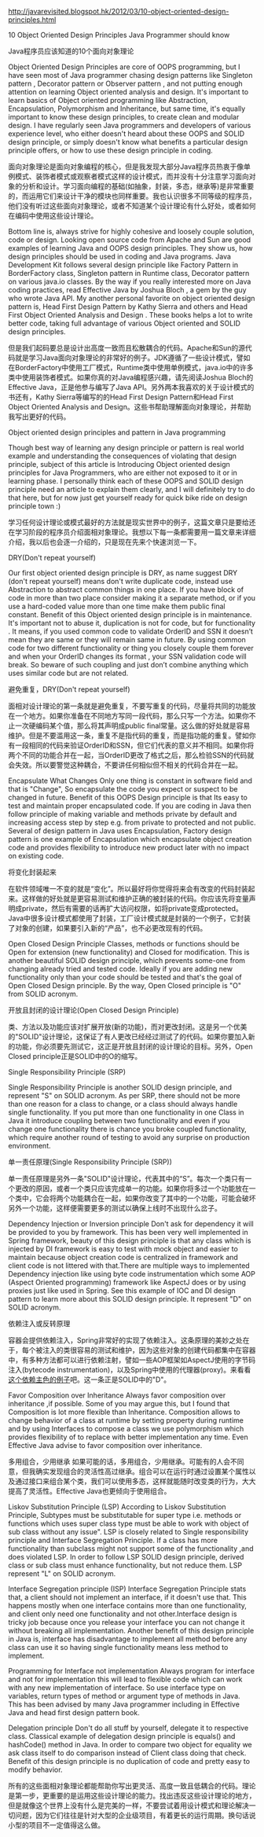 http://javarevisited.blogspot.hk/2012/03/10-object-oriented-design-principles.html

10 Object Oriented Design Principles Java Programmer should know

Java程序员应该知道的10个面向对象理论
 
Object Oriented Design Principles are core of OOPS programming, but I have seen most of Java programmer chasing design patterns like Singleton pattern , Decorator pattern or Observer pattern , and not putting enough attention on learning Object oriented analysis and design. It's important to learn basics of Object oriented programming like Abstraction, Encapsulation, Polymorphism and Inheritance, but same time, it's equally important to know these design principles, to create clean and modular design. I have regularly seen Java programmers and developers of various experience level, who either doesn't heard about these OOPS and SOLID design principle, or simply doesn't know what benefits a particular design principle offers, or how to use these design principle in coding.

面向对象理论是面向对象编程的核心，但是我发现大部分Java程序员热衷于像单例模式、装饰者模式或观察者模式这样的设计模式，而并没有十分注意学习面向对象的分析和设计。学习面向编程的基础(如抽象，封装，多态，继承等)是非常重要的，而运用它们来设计干净的模块也同样重要。我也认识很多不同等级的程序员，他们没有听过这些面向对象理论，或者不知道某个设计理论有什么好处，或者如何在编码中使用这些设计理论。

Bottom line is, always strive for highly cohesive and loosely couple solution, code or design. Looking open source code from Apache and Sun are good examples of learning Java and OOPS design principles. They show us,  how design principles should be used in coding and Java programs. Java Development Kit follows several design principle like Factory Pattern in BorderFactory class,  Singleton pattern in Runtime class, Decorator pattern on various java.io classes. By the way if you really interested more on Java coding practices,  read Effective Java by Joshua Bloch , a gem by the guy who wrote Java API. My another personal favorite on object oriented design pattern is,  Head First Design Pattern by Kathy Sierra and others and Head First Object Oriented Analysis and Design . These books helps a lot to write better code, taking full advantage of various Object oriented and SOLID design principles.

但是我们起码要总是设计出高度一致而且松散耦合的代码。Apache和Sun的源代码就是学习Java面向对象理论的非常好的例子。JDK遵循了一些设计模式，譬如在BorderFactory中使用工厂模式，Runtime类中使用单例模式，java.io中的许多类中使用装饰者模式。如果你真的对Java编程感兴趣，请先阅读Joshua Bloch的Effective Java，正是他参与编写了Java API。另外两本我喜欢的关于设计模式的书还有，Kathy Sierra等编写的的Head First Design Pattern和Head First Object Oriented Analysis and Design。这些书帮助理解面向对象理论，并帮助我写出更好的代码。


Object oriented design principles and pattern in Java programming


Though best way of learning any design principle or pattern is real world example and understanding the consequences of violating that design principle, subject of this article is Introducing Object oriented design principles for Java Programmers, who are either not exposed to it or in learning phase. I personally think each of these OOPS and SOLID design principle need an article to explain them clearly, and I will definitely try to do that here, but for now just get yourself ready for quick bike ride on design principle town :)


学习任何设计理论或模式最好的方法就是现实世界中的例子，这篇文章只是要给还在学习阶段的程序员介绍面相对象理论。我想以下每一条都需要用一篇文章来详细介绍，我以后也会逐一介绍的，只是现在先来个快速浏览一下。

DRY(Don't repeat yourself)

Our first object oriented design principle is DRY, as name suggest DRY (don't repeat yourself) means don't write duplicate code, instead use Abstraction to abstract common things in one place. If you have block of code in more than two place consider making it a separate method, or if you use a hard-coded value more than one time make them public final constant. Benefit of this Object oriented design principle is in maintenance. It's important  not to abuse it, duplication is not for code, but for functionality . It means, if you used common code to validate OrderID and SSN it doesn’t mean they are same or they will remain same in future. By using common code for two different functionality or thing you closely couple them forever and when your OrderID changes its format , your SSN validation code will break. So beware of such coupling and just don’t combine anything which uses similar code but are not related.

避免重复，DRY(Don't repeat yourself)

面相对设计理论的第一条就是避免重复，不要写重复的代码，尽量将共同的功能放在一个地方。如果你准备在不同地方写同一段代码，那么只写一个方法。如果你不止一次硬编码某个值，那么将其声明成public final常量。这么做的好处就是容易维护。但是不要滥用这一条，重复不是指代码的重复，而是指功能的重复。譬如你有一段相同的代码来验证OrderID和SSN，但它们代表的意义并不相同。如果你将两个不同的功能合并在一起，当OrderID更改了格式之后，那么检验SSN的代码就会失效。所以要警觉这种耦合，不要讲任何相似但不相关的代码合并在一起。

Encapsulate What Changes
Only one thing is constant in software field and that is "Change", So encapsulate the code you expect or suspect to be changed in future. Benefit of this OOPS Design principle is that Its easy to test and maintain proper encapsulated code. If you are coding in Java then follow principle of making variable and methods private by default and increasing access step by step e.g. from private to protected and not public. Several of design pattern in Java uses Encapsulation, Factory design pattern is one example of Encapsulation which encapsulate object creation code and provides flexibility to introduce new product later with no impact on existing code.

将变化封装起来

在软件领域唯一不变的就是“变化”。所以最好将你觉得将来会有改变的代码封装起来。这样做的好处就是更容易测试和维护正确的被封装的代码。你应该先将变量声明成private，然后有需要的话再扩大访问权限，如将private变成protected。Java中很多设计模式都使用了封装，工厂设计模式就是封装的一个例子，它封装了对象的创建，如果要引入新的“产品”，也不必更改现有的代码。

Open Closed Design Principle
Classes, methods or functions should be Open for extension (new functionality) and Closed for modification. This is another beautiful SOLID design principle, which prevents some-one from changing already tried and tested code. Ideally if you are adding new functionality only than your code should be tested and that's the goal of Open Closed Design principle. By the way, Open Closed principle is "O" from SOLID acronym.

开放且封闭的设计理论(Open Closed Design Principle)

类、方法以及功能应该对扩展开放(新的功能)，而对更改封闭。这是另一个优美的"SOLID"设计理论，这保证了有人更改已经经过测试了的代码。如果你要加入新的功能，你必须要先测试它，这正是开放且封闭的设计理论的目标。另外，Open Closed principle正是SOLID中的O的缩写。

Single Responsibility Principle (SRP)

Single Responsibility Principle is another SOLID design principle, and represent  "S" on SOLID acronym. As per SRP, there should not be more than one reason for a class to change, or a class should always handle single functionality. If you put more than one functionality in one Class in Java  it introduce coupling between two functionality and even if you change one functionality there is chance you broke coupled functionality,  which require another round of testing to avoid any surprise on production environment.

单一责任原理(Single Responsibility Principle (SRP))

单一责任原理是另外一条"SOLID"设计理论，代表其中的“S”。每次一个类只有一个更改的原因，或者一个类只应该完成单一的功能。如果你将多过一个功能放在一个类中，它会将两个功能耦合在一起，如果你改变了其中的一个功能，可能会破坏另外一个功能，这样便需要更多的测试以确保上线时不出现什么岔子。

Dependency Injection or Inversion principle
Don't ask for dependency it will be provided to you by framework. This has been very well implemented in Spring framework, beauty of this design principle is that any class which is injected by DI framework is easy to test with mock object and easier to maintain because object creation code is centralized in framework and client code is not littered with that.There are multiple ways to  implemented Dependency injection like using  byte code instrumentation which some AOP (Aspect Oriented programming) framework like AspectJ does or by using proxies just like used in Spring. See this example of IOC and DI design pattern to learn more about this SOLID design principle. It represent "D" on SOLID acronym.

依赖注入或反转原理

容器会提供依赖注入，Spring非常好的实现了依赖注入。这条原理的美妙之处在于，每个被注入的类很容易的测试和维护，因为这些对象的创建代码都集中在容器中，有多种方法都可以进行依赖注射，譬如一些AOP框架如AspectJ使用的字节码注入(bytecode instrumentation)，以及Spring中使用的代理器(proxy)。来看看[这个依赖主色的例子]()吧。这一条正是SOLID中的"D"。

Favor Composition over Inheritance
Always favor composition over inheritance ,if possible. Some of you may argue this, but I found that Composition is lot more flexible than Inheritance. Composition allows to change behavior of a class at runtime by setting property during runtime and by using Interfaces to compose a class we use polymorphism which provides flexibility of to replace with better implementation any time. Even Effective Java advise to favor composition over inheritance.

多用组合，少用继承
如果可能的话，多用组合，少用继承。可能有的人会不同意，但我确实发现组合的灵活性高过继承。组合可以在运行时通过设置某个属性以及通过接口来组合某个类，我们可以使用多态，这样就能随时改变类的行为，大大提高了灵活性。Effective Java也更倾向于使用组合。

Liskov Substitution Principle (LSP)
According to Liskov Substitution Principle, Subtypes must be substitutable for super type i.e. methods or functions which uses super class type must be able to work with object of sub class without any issue". LSP is closely related to Single responsibility principle and Interface Segregation Principle. If a class has more functionality than subclass might not support some of the functionality ,and does violated LSP. In order to follow LSP SOLID design principle, derived class or sub class must enhance functionality, but not reduce them. LSP represent  "L" on SOLID acronym.



Interface Segregation principle (ISP)
Interface Segregation Principle stats that, a client should not implement an interface, if it doesn't use that. This happens mostly when one interface contains more than one functionality, and client only need one functionality and not other.Interface design is tricky job because once you release your interface you can not change it without breaking all implementation. Another benefit of this design principle in Java is, interface has disadvantage to implement all method before any class can use it so having single functionality means less method to implement.



Programming for Interface not implementation
Always program for interface and not for implementation this will lead to flexible code which can work with any new implementation of interface. So use interface type on variables, return types of method or argument type of methods in Java. This has been advised by many Java programmer including in Effective Java and head first design pattern book.

Delegation principle
Don't do all stuff  by yourself,  delegate it to respective class. Classical example of delegation design principle is equals() and hashCode() method in Java. In order to compare two object for equality we ask class itself to do comparison instead of Client class doing that check. Benefit of this design principle is no duplication of code and pretty easy to modify behavior.

所有的这些面相对象理论都能帮助你写出更灵活、高度一致且低耦合的代码。理论是第一步，更重要的是运用这些设计理论的能力。找出违反这些设计理论的地方，但是就像这个世界上没有什么是完美的一样，不要尝试着用设计模式和理论解决一切问题，因为它们往往是针对大型的企业级项目，有着更长的运行周期。换句话说小型的项目不一定值得这么做。

